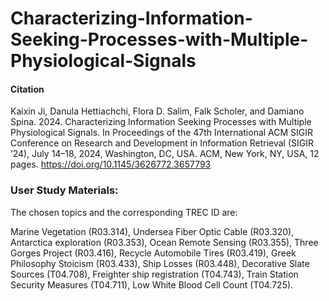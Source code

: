 # Characterizing-Information-Seeking-Processes-with-Multiple-Physiological-Signals

#### Citation
Kaixin Ji, Danula Hettiachchi, Flora D. Salim, Falk Scholer, and Damiano Spina. 2024. Characterizing Information Seeking Processes with Multiple Physiological Signals. In Proceedings of the 47th International ACM SIGIR Conference on Research and Development in Information Retrieval (SIGIR ’24), July 14–18, 2024, Washington, DC, USA. ACM, New York, NY, USA, 12 pages. https://doi.org/10.1145/3626772.3657793

### User Study Materials:
The chosen topics and the corresponding TREC ID are:

Marine Vegetation (R03.314), Undersea Fiber Optic Cable (R03.320), Antarctica exploration (R03.353), Ocean Remote Sensing (R03.355), Three Gorges Project (R03.416), Recycle Automobile Tires (R03.419), Greek Philosophy Stoicism (R03.433), Ship Losses (R03.448), Decorative Slate Sources (T04.708), Freighter ship registration (T04.743), Train Station Security Measures (T04.711), Low White Blood Cell Count (T04.725).



